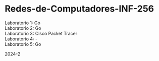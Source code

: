 # Redes-de-Computadores-INF-256

Laboratorio 1: Go  
Laboratorio 2: Go  
Laboratorio 3: Cisco Packet Tracer  
Laboratorio 4: -  
Laboratorio 5: Go

2024-2
